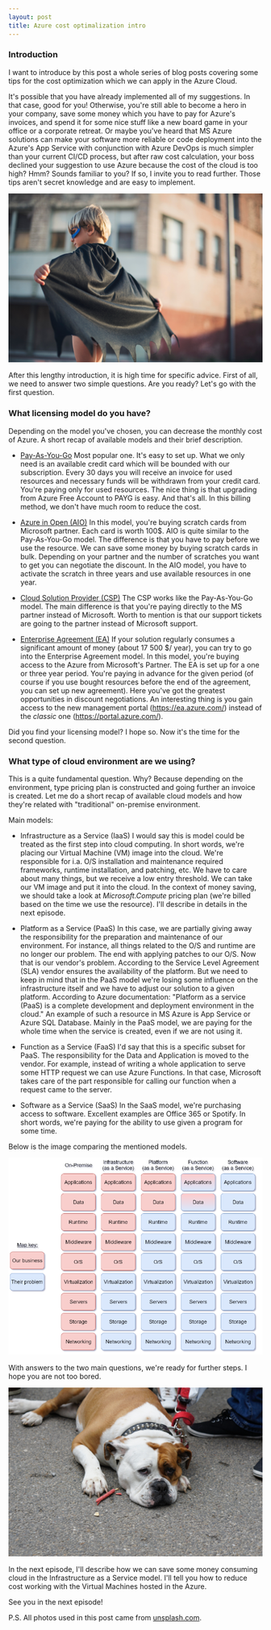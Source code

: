 ```yaml
---
layout: post
title: Azure cost optimalization intro
---
```


### Introduction

I want to introduce by this post a whole series of blog posts covering some tips for the cost optimization which we can apply in the Azure Cloud. 

It's possible that you have already implemented all of my suggestions. In that case, good for you! Otherwise, you're still able to become a hero in your company, save some money which you have to pay for Azure's invoices, and spend it for some nice stuff like a new board game in your office or a corporate retreat. Or maybe you've heard that MS Azure solutions can make your software more reliable or code deployment into the Azure's App Service with conjunction with Azure DevOps is much simpler than your current CI/CD process, but after raw cost calculation, your boss declined your suggestion to use Azure because the cost of the cloud is too high? Hmm? Sounds familiar to you? If so, I invite you to read further. Those tips aren't secret knowledge and are easy to implement.

![Hero](https://raw.githubusercontent.com/rafalpienkowski/resources/master/azure-cost-opt/hero.png)

After this lengthy introduction, it is high time for specific advice. 
First of all, we need to answer two simple questions. Are you ready? Let's go with the first question.

### What licensing model do you have?

Depending on the model you've chosen, you can decrease the monthly cost of Azure. A short recap of available models and their brief description.

- [Pay-As-You-Go](https://azure.microsoft.com/en-us/offers/ms-azr-0003p/)
Most popular one. It's easy to set up. What we only need is an available credit card which will be bounded with our subscription. Every 30 days you will receive an invoice for used resources and necessary funds will be withdrawn from your credit card.  You're paying only for used resources. The nice thing is that upgrading from Azure Free Account to PAYG is easy.  And that's all. In this billing method, we don't have much room to reduce the cost.


- [Azure in Open (AIO)](https://azure.microsoft.com/en-us/offers/ms-azr-0111p/)
In this model, you're buying scratch cards from Microsoft partner. Each card is worth 100$. AIO is quite similar to the Pay-As-You-Go model. The difference is that you have to pay before we use the resource. We can save some money by buying scratch cards in bulk. Depending on your partner and the number of scratches you want to get you can negotiate the discount. In the AIO model, you have to activate the scratch in three years and use available resources in one year.


- [Cloud Solution Provider (CSP)](https://partner.microsoft.com/en-us/cloud-solution-provider)
The CSP works like the Pay-As-You-Go model. The main difference is that you're paying directly to the MS partner instead of Microsoft. Worth to mention is that our support tickets are going to the partner instead of Microsoft support.


- [Enterprise Agreement (EA)](https://azure.microsoft.com/en-us/pricing/purchase-options/enterprise-agreement/)
If your solution regularly consumes a significant amount of money (about 17 500 $/ year), you can try to go into the Enterprise Agreement model. In this model, you're buying access to the Azure from Microsoft's Partner. The EA is set up for a one or three year period. You're paying in advance for the given period (of course if you use bought resources before the end of the agreement, you can set up new agreement). Here you've got the greatest opportunities in discount negotiations. An interesting thing is you gain access to the new management portal (https://ea.azure.com/) instead of the *classic* one (https://portal.azure.com/).

Did you find your licensing model? I hope so. Now it's the time for the second question.

### What type of cloud environment are we using?
This is a quite fundamental question. Why? Because depending on the environment, type pricing plan is constructed and going further an invoice is created.  Let me do a  short recap of available cloud models and how they're related with "traditional" on-premise environment.

Main models:

- Infrastructure as a Service (IaaS)
I would say this is model could be treated as the first step into cloud computing. In short words, we're placing our Virtual Machine (VM) image into the cloud. We're responsible for i.a. O/S installation and maintenance required frameworks, runtime installation, and patching, etc. We have to care about many things, but we receive a low entry threshold. We can take our VM image and put it into the cloud. In the context of money saving, we should take a look at *Microsoft.Compute* pricing plan (we're billed based on the time we use the resource). I'll describe in details in the next episode.


- Platform as a Service (PaaS)
In this case, we are partially giving away the responsibility for the preparation and maintenance of our environment. For instance, all things related to the O/S and runtime are no longer our problem. The end with applying patches to our O/S. Now that is our vendor's problem. According to the Service Level Agreement (SLA) vendor ensures the availability of the platform. But we need to keep in mind that in the PaaS model we're losing some influence on the infrastructure itself and we have to adjust our solution to a given platform. According to Azure documentation: "Platform as a service (PaaS) is a complete development and deployment environment in the cloud." An example of such a resource in MS Azure is App Service or Azure SQL Database. Mainly in the PaaS model, we are paying for the whole time when the service is created, even if we are not using it. 


- Function as a Service (FaaS)
I'd say that this is a specific subset for PaaS. The responsibility for the Data and Application is moved to the vendor. For example, instead of writing a whole application to serve some HTTP request we can use Azure Functions. In that case, Microsoft takes care of the part responsible for calling our function when a request came to the server.


- Software as a Service (SaaS)
In the SaaS model, we're purchasing access to software. Excellent examples are Office 365 or Spotify. In short words, we're paying for the ability to use given a program for some time.

Below is the image comparing the mentioned models.

![On-Prem vs IaaS vs PaaS vs SaaS](https://raw.githubusercontent.com/rafalpienkowski/resources/master/azure-cost-opt/cloud-model.png)

With answers to the two main questions, we're ready for further steps. I hope you are not too bored. 

![Bored](https://raw.githubusercontent.com/rafalpienkowski/resources/master/azure-cost-opt/bored.png)

In the next episode, I'll describe how we can save some money consuming cloud in the Infrastructure as a Service model. I'll tell you how to reduce cost working with the Virtual Machines hosted in the Azure.

See you in the next episode!

P.S. All photos used in this post came from [unsplash.com](https://unsplash.com/).
